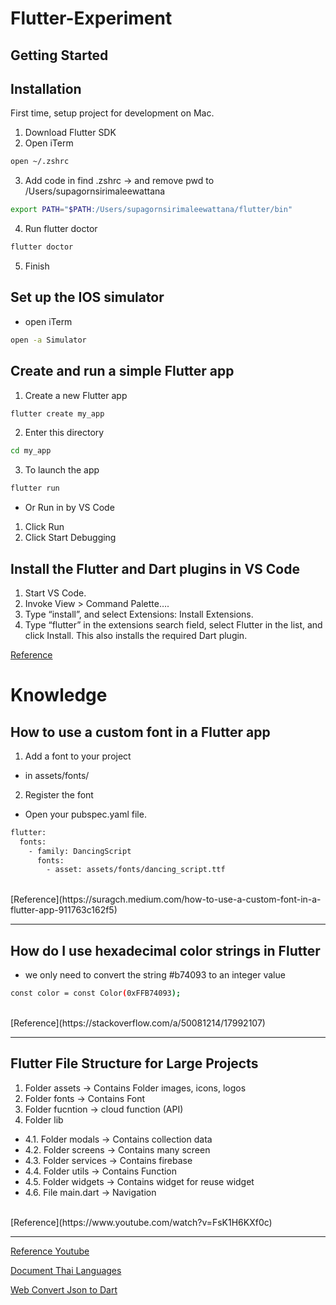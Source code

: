 # Flutter-Experiment

## Getting Started

## Installation

First time, setup project for development on Mac.

1. Download Flutter SDK
2. Open iTerm
```bash
open ~/.zshrc
```
3. Add code in find .zshrc -> and remove pwd to /Users/supagornsirimaleewattana
```bash 
export PATH="$PATH:/Users/supagornsirimaleewattana/flutter/bin"
```
4. Run flutter doctor
```bash
flutter doctor
```
5. Finish

## Set up the IOS simulator
- open iTerm
```bash
open -a Simulator
```

## Create and run a simple Flutter app
1. Create a new Flutter app
```bash
flutter create my_app
```
2. Enter this directory
```bash
cd my_app
```
3. To launch the app
```bash
flutter run
```
- Or Run in by VS Code 
1. Click Run
2. Click Start Debugging 

## Install the Flutter and Dart plugins in VS Code
1. Start VS Code.
2. Invoke View > Command Palette….
3. Type “install”, and select Extensions: Install Extensions.
4. Type “flutter” in the extensions search field, select Flutter in the list, and click Install. This also installs the required Dart plugin.


[Reference](https://docs.flutter.dev/get-started/install/macos)

# Knowledge

## How to use a custom font in a Flutter app
1. Add a font to your project
  - in assets/fonts/
2. Register the font
  - Open your pubspec.yaml file.
``` bash 
flutter:
  fonts:
    - family: DancingScript     
      fonts:
        - asset: assets/fonts/dancing_script.ttf
```
<br />
[Reference](https://suragch.medium.com/how-to-use-a-custom-font-in-a-flutter-app-911763c162f5)

<hr />

## How do I use hexadecimal color strings in Flutter
- we only need to convert the string #b74093 to an integer value
``` bash
const color = const Color(0xFFB74093);
```
<br />
[Reference](https://stackoverflow.com/a/50081214/17992107)

<hr />

## Flutter File Structure for Large Projects
1. Folder assets ->  Contains Folder images, icons, logos
2. Folder fonts -> Contains Font
3. Folder fucntion -> cloud function (API)
4. Folder lib 
  - 4.1. Folder modals -> Contains collection data
  - 4.2. Folder screens -> Contains many screen
  - 4.3. Folder services -> Contains firebase
  - 4.4. Folder utils -> Contains Function
  - 4.5. Folder widgets -> Contains widget for reuse widget
  - 4.6. File main.dart -> Navigation
<br />
[Reference](https://www.youtube.com/watch?v=FsK1H6KXf0c)

<hr />


[Reference Youtube](https://www.youtube.com/watch?v=3jGj-1-m_zA)
<br />

[Document Thai Languages](https://drive.google.com/file/d/1LdM8y8G8KOATq03vDsXvHaTCzJ8oCfTz/view)
<br />

[Web Convert Json to Dart](https://app.quicktype.io)
